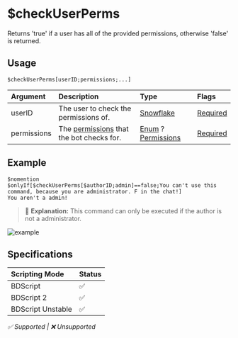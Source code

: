 # $checkUserPerms
Returns 'true' if a user has all of the provided permissions, otherwise 'false' is returned.

## Usage
```
$checkUserPerms[userID;permissions;...]
```

| Argument | Description | Type | Flags |
| :---- | :---- | :---- | :---- |
| userID | The user to check the permissions of. | [Snowflake](/src/resources/arguments/types.md#snowflake) | [Required](/src/resources/arguments/flags.md#required)
| permissions | The [permissions](/src/resources/permissions.md) that the bot checks for. | [Enum](/src/resources/arguments/types.md#enum) ? [Permissions](/src/resources/permissions.md) | [Required](/src/resources/arguments/flags.md#required)

## Example
```
$nomention
$onlyIf[$checkUserPerms[$authorID;admin]==false;You can't use this command, because you are administrator. F in the chat!] 
You aren't a admin!
```
> 🤔 **Explanation:** This command can only be executed if the author is not a administrator.

![example](https://user-images.githubusercontent.com/69215413/122832238-10594280-d2b9-11eb-9f79-a19f2f328239.png)

## Specifications
| Scripting Mode | Status
| :---- | :---- |
| BDScript | ✅ |
| BDScript 2 | ✅ |
| BDScript Unstable | ✅ |

*✅ Supported | ❌ Unsupported*